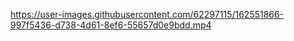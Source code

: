 https://user-images.githubusercontent.com/62297115/162551866-997f5436-d738-4d61-8ef6-55657d0e9bdd.mp4

